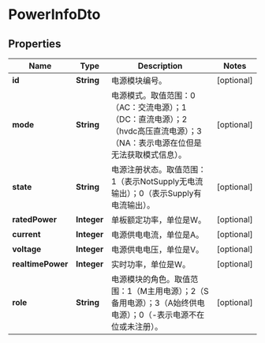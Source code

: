 
# PowerInfoDto

## Properties
Name | Type | Description | Notes
------------ | ------------- | ------------- | -------------
**id** | **String** | 电源模块编号。 |  [optional]
**mode** | **String** | 电源模式。取值范围：0（AC：交流电源）；1（DC：直流电源）；2（hvdc高压直流电源）；3（NA：表示电源在位但是无法获取模式信息）。 |  [optional]
**state** | **String** | 电源注册状态。取值范围：1（表示NotSupply无电流输出）；0（表示Supply有电流输出）。 |  [optional]
**ratedPower** | **Integer** | 单板额定功率，单位是W。 |  [optional]
**current** | **Integer** | 电源供电电流，单位是A。 |  [optional]
**voltage** | **Integer** | 电源供电电压，单位是V。 |  [optional]
**realtimePower** | **Integer** | 实时功率，单位是W。 |  [optional]
**role** | **String** | 电源模块的角色。取值范围：1（M主用电源）；2（S备用电源）；3（A始终供电电源）；0（-表示电源不在位或未注册）。 |  [optional]



